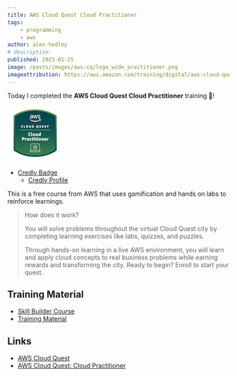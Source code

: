 ```yaml
---
title: AWS Cloud Quest Cloud Practitioner
tags:
    - programming
    - aws
author: alex-hedley
# description: 
published: 2023-01-25
image: /posts/images/aws-cq/logo_wide_practitioner.png
imageattribution: https://aws.amazon.com/training/digital/aws-cloud-quest/
---
```


<!-- # AWS Cloud Quest Cloud Practitioner -->

Today I completed the **AWS Cloud Quest Cloud Practitioner** training 🎉!

![AWS Cloud Quest Cloud Practitioner Badge](images/aws-cq/aws-cloud-quest-cloud-practitioner.png "AWS Cloud Quest Cloud Practitioner Badge")

- [Credly Badge](https://www.credly.com/badges/8056f265-da5b-4518-9c7c-9768dc379721/public_url)
  - [Credly Profile](https://www.credly.com/users/alexhedley/badges)

This is a free course from AWS that uses gamification and hands on labs to reinforce learnings.

> How does it work?
> 
> You will solve problems throughout the virtual Cloud Quest city by completing learning exercises like labs, quizzes, and puzzles.
> 
> Through hands-on learning in a live AWS environment, you will learn and apply cloud concepts to real business problems while earning rewards and transforming the city. Ready to begin? Enroll to start your quest.

## Training Material

- [Skill Builder Course](https://explore.skillbuilder.aws/learn/course/external/view/elearning/11458/aws-cloud-quest-cloud-practitioner)
- [Training Material](https://aws.amazon.com/training/learn-about/cloud-practitioner/)

## Links

- [AWS Cloud Quest](https://aws.amazon.com/training/digital/aws-cloud-quest/)
- [AWS Cloud Quest: Cloud Practitioner](https://pages.awscloud.com/global_traincert_twitch-cloud-quest-CP.html)
